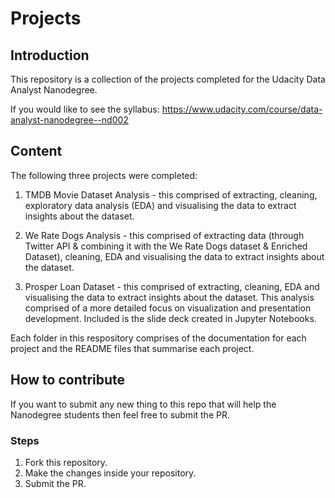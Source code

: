 # Projects

## Introduction

This repository is a collection of the projects completed for the Udacity Data Analyst Nanodegree.

If you would like to see the syllabus: https://www.udacity.com/course/data-analyst-nanodegree--nd002

## Content

The following three projects were completed:

1) TMDB Movie Dataset Analysis - this comprised of extracting, cleaning, exploratory data analysis (EDA) and visualising the data to extract insights about the dataset. 

2) We Rate Dogs Analysis - this comprised of extracting data (through Twitter API & combining it with the We Rate Dogs dataset & Enriched Dataset), cleaning, EDA and visualising the data to extract insights about the dataset.

3) Prosper Loan Dataset - this comprised of extracting, cleaning, EDA and visualising the data to extract insights about the dataset. This analysis comprised of a more detailed focus on visualization and presentation development. Included is the slide deck created in Jupyter Notebooks.

Each folder in this respository comprises of the documentation for each project and the README files that summarise each project.

## How to contribute

If you want to submit any new thing to this repo that will help the Nanodegree students then feel free to submit the PR.

### Steps
1) Fork this repository.
2) Make the changes inside your repository.
3) Submit the PR.
